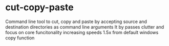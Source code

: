 # cut-copy-paste
Command line tool to cut, copy and paste by accepting source and destination directories as command line arguments
It by passes clutter and focus on core funcitonality increasing speeds 1.5x from default windows copy function
